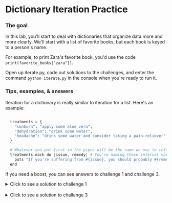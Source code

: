 # Dictionary Iteration Practice

### The goal

In this lab, you'll start to deal with dictionaries that organize data more and more clearly. We'll start with a list of favorite books, but each book is keyed to a person's name.

For example, to print Zara's favorite book, you'd use the code `print(favorite_books["zara"])`.

Open up iterate.py, code out solutions to the challenges, and enter the command `python iterate.py` in the console when you're ready to run it.

### Tips, examples, & answers

Iteration for a dictionary is really similar to iteration for a list. Here's an example:

```Python

  treatments = {
    "sunburn": "apply some aloe vera",
    "dehydration": "drink some water",
    "headache": "drink some water and consider taking a pain-reliever"
  }

  # Whatever you put first in the pipes will be the name we use to refer to the keys. The second will refer to the values.
  treatments.each do |issue, remedy| # You're naming these internal variables. You can call them whatever you want, but the more descriptive your internal variables, the easier they are to use.
    puts "If you're suffering from #{issue}, you should probably #{remedy}."
  end

```

If you need a boost, you can see answers to challenge 1 and challenge 3.

<details>
  <summary> Click to see a solution to challenge 1 </summary>

  ```Ruby

    # Reassign values for a key in a hash the same way we replace items in an array:
    favorite_books[:jeff] = "The Martian"
    # You can print it out to check whether it works by also including this line of debugging code:
    puts favorite_books[:jeff]

  ```

</details>
<br>

<details>
  <summary> Click to see a solution to challenge 3 </summary>

  ```Ruby

  favorite_books.each do |person, book|
    person_as_string = person.to_s.capitalize # You can still print the information without this line of code, but it looks much prettier as a string and capitalized.
    puts "#{person_as_string}'s favorite book is#{book}"
  end


  ```

</details>
<br>
